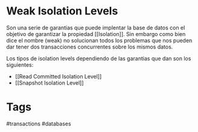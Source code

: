# Weak Isolation Levels
Son una serie de garantias que puede implentar la base de datos con el objetivo de garantizar la propiedad [[Isolation]]. Sin embargo como bien dice el nombre (weak) no solucionan todos los problemas que nos pueden dar tener dos transacciones concurrentes sobre los mismos datos.

Los tipos de isolation levels dependiendo de las garantias que dan son los siguientes:
* [[Read Committed Isolation Level]]
* [[Snapshot Isolation Level]]

# Tags
#transactions #databases 